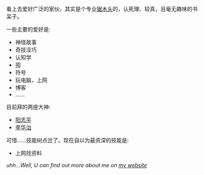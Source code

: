 看上去爱好广泛的家伙，其实是个专业[锯木头](http://www.forestry.ubc.ca/students/undergraduate/prospective/degree-programs/wood-products-processing/)的，认死理、较真，且毫无趣味的书呆子。  

一些<a title="乱七八糟的">主要的</a>爱好是:  

- <a title="所以是网络小说老读者">神怪故事</a>
- <a title="我会在[巧计]里更新">奇技淫巧</a>
- <a title="五元教徒：）。开智群不要我，我还能把它当鸡血">认知学</a>
- <a title="各种，包括而不限于电子书、零食、资源">囤</a>
- <a title="具有意义的意象">符号</a>
- <a title="并不会技术，但又能在外行前面装装逼">玩电脑，上网</a>
- <a title="当年伪资深GReader用户，以文识人">博客</a>
- ……

目前拜的两座大神: 

- [阳志平](http://www.yangzhiping.com)
- [李华治](http://lihuazhi.com)

可惜……技能树点岔了。现在自以为最资深的技能是: 

- <a title="并卵的、普通的、一点也不像主角的技能">上网找资料</a>



*uhh...Well, U can find out more about me on [my website](http://www.cxumol.com)*

